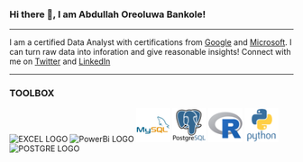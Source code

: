 ### Hi there 👋, I am Abdullah Oreoluwa Bankole!

---
I am a certified Data Analyst with certifications from [Google](https://coursera.org/share/ff65e72cc919b4c7f7ff1b18fd7e5604) and [Microsoft](https://www.credly.com/badges/c8261f14-6c91-463c-bbd0-52a41a5e3c94/public_url). I can turn raw data into inforation and give reasonable insights!
Connect with me on [Twitter](https://twitter.com/BankoleOre) and [LinkedIn](https://www.linkedin.com/in/abdullahbankole/)

---
### TOOLBOX
<img src ="https://cdn.worldvectorlogo.com/logos/excel-4.svg" alt="EXCEL LOGO" width="60" height="60" /> <img src ="https://cdn.worldvectorlogo.com/logos/power-bi-1.svg" alt="PowerBi LOGO" width="60" height="60" /> <img src ="https://github.com/devicons/devicon/blob/master/icons/mysql/mysql-original-wordmark.svg" alt="MYSQL LOGO" width="60" height="60" /> <img src ="https://github.com/devicons/devicon/blob/master/icons/postgresql/postgresql-original-wordmark.svg" alt="POSTGRE LOGO" width="60" height="60" />  <img src ="https://github.com/devicons/devicon/blob/master/icons/r/r-original.svg" alt="R LOGO" width="60" height="60" />   <img src ="https://github.com/devicons/devicon/blob/master/icons/python/python-original-wordmark.svg" alt="POSTGRE LOGO" width="60" height="60" /> 
<img src= "https://cdn.worldvectorlogo.com/logos/microsoft-sql-server-1.svg" alt="POSTGRE LOGO" width="60" height="60" />

<!--
**OreBank/OreBank** is a ✨ _special_ ✨ repository because its `README.md` (this file) appears on your GitHub profile.

Here are some ideas to get you started:

- 🔭 I’m currently working on ...
- 🌱 I’m currently learning ...
- 👯 I’m looking to collaborate on ...
- 🤔 I’m looking for help with ...
- 💬 Ask me about ...
- 📫 How to reach me: ...
- 😄 Pronouns: ...
- ⚡ Fun fact: ...
-->
